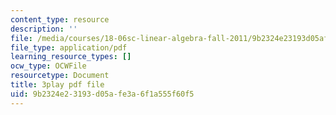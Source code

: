 ```yaml
---
content_type: resource
description: ''
file: /media/courses/18-06sc-linear-algebra-fall-2011/9b2324e23193d05afe3a6f1a555f60f5_23LLB9mNJvc.pdf
file_type: application/pdf
learning_resource_types: []
ocw_type: OCWFile
resourcetype: Document
title: 3play pdf file
uid: 9b2324e2-3193-d05a-fe3a-6f1a555f60f5
---
```

